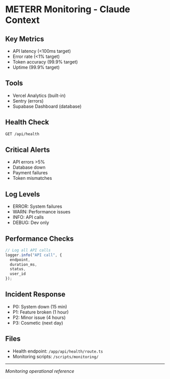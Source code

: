 # METERR Monitoring - Claude Context

## Key Metrics
- API latency (<100ms target)
- Error rate (<1% target)
- Token accuracy (99.9% target)
- Uptime (99.9% target)

## Tools
- Vercel Analytics (built-in)
- Sentry (errors)
- Supabase Dashboard (database)

## Health Check
```bash
GET /api/health
```

## Critical Alerts
- API errors >5%
- Database down
- Payment failures
- Token mismatches

## Log Levels
- ERROR: System failures
- WARN: Performance issues
- INFO: API calls
- DEBUG: Dev only

## Performance Checks
```typescript
// Log all API calls
logger.info("API call", {
  endpoint,
  duration_ms,
  status,
  user_id
});
```

## Incident Response
- P0: System down (15 min)
- P1: Feature broken (1 hour)
- P2: Minor issue (4 hours)
- P3: Cosmetic (next day)

## Files
- Health endpoint: `/app/api/health/route.ts`
- Monitoring scripts: `/scripts/monitoring/`

---
*Monitoring operational reference*